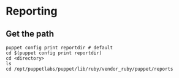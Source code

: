 #  Reporting
  
## Get the path 
```shell
puppet config print reportdir # default
cd $(puppet config print reportdir)
cd <directory>
ls 
cd /opt/puppetlabs/puppet/lib/ruby/vendor_ruby/puppet/reports

```
